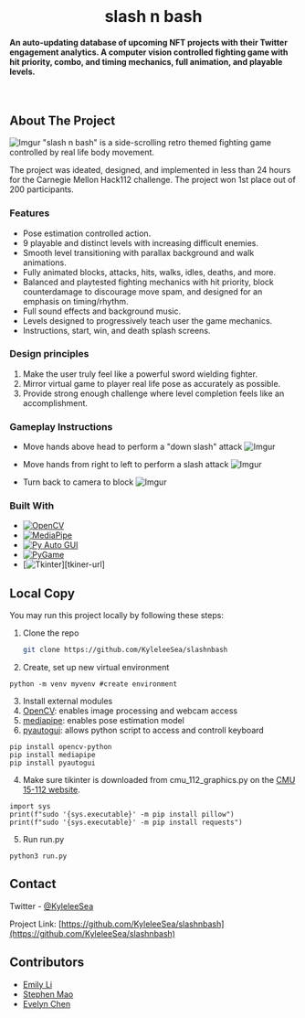 <!-- PROJECT LOGO -->
<br />
<h1 align="center">slash n bash</h1>
  <p align="center">
    <h4>
      An auto-updating database of upcoming NFT projects with their Twitter engagement analytics.
    A computer vision controlled fighting game with hit priority, combo, and timing mechanics, full animation, and playable levels.
    </h4>
    <br />
  </p>
</div>

<!-- ABOUT THE PROJECT -->
## About The Project
![Imgur](https://imgur.com/YzvKcV6.gif)
"slash n bash" is a side-scrolling retro themed fighting game controlled by real life body movement.

The project was ideated, designed, and implemented in less than 24 hours for the Carnegie Mellon
Hack112 challenge. The project won 1st place out of 200 participants.

### Features
- Pose estimation controlled action.
- 9 playable and distinct levels with increasing difficult enemies.
- Smooth level transitioning with parallax background and walk animations.
- Fully animated blocks, attacks, hits, walks, idles, deaths, and more.
- Balanced and playtested fighting mechanics with hit priority, block counterdamage to discourage
move spam, and designed for an emphasis on timing/rhythm.
- Full sound effects and background music.
- Levels designed to progressively teach user the game mechanics.
- Instructions, start, win, and death splash screens.

### Design principles
1. Make the user truly feel like a powerful sword wielding fighter.
2. Mirror virtual game to player real life pose as accurately as possible.
3. Provide strong enough challenge where level completion feels like an accomplishment.

### Gameplay Instructions
- Move hands above head to perform a "down slash" attack
![Imgur](https://imgur.com/3DHv7Lf.png)

- Move hands from right to left to perform a slash attack
![Imgur](https://imgur.com/CFogH3r.png)

- Turn back to camera to block
![Imgur](https://imgur.com/9CmUvTW.png)

### Built With
* [![OpenCV][opencv]][opencv-url]
* [![MediaPipe][mediapipe]][mediapipe-url]
* [![Py Auto GUI][pyautogui]][pyautogui-url]
* [![PyGame][pygame]][pygame-url]
* [![Tkinter][tkinter]][tkiner-url]

## Local Copy
You may run this project locally by following these steps:

1. Clone the repo
   ```sh
   git clone https://github.com/KyleleeSea/slashnbash
   ```
2. Create, set up new virtual environment
```
python -m venv myvenv #create environment
```

3. Install external modules 
1. [OpenCV](https://docs.opencv.org/4.x/d6/d00/tutorial_py_root.html): enables image processing and webcam access
2. [mediapipe](https://google.github.io/mediapipe/solutions/solutions.html): enables pose estimation model
3. [pyautogui](https://pyautogui.readthedocs.io/en/latest/): allows python script to access and controll keyboard
```
pip install opencv-python
pip install mediapipe
pip install pyautogui
```

4. Make sure tikinter is downloaded from cmu_112_graphics.py on the [CMU 15-112 website](https://www.cs.cmu.edu/~112/notes/notes-graphics.html#installingModules).
```
import sys
print(f"sudo '{sys.executable}' -m pip install pillow")
print(f"sudo '{sys.executable}' -m pip install requests")
```
5. Run run.py
```
python3 run.py
```
   
<!-- CONTACT -->
## Contact

Twitter - [@KyleleeSea](https://twitter.com/KyleleeSea)

Project Link: [https://github.com/KyleleeSea/slashnbash](https://github.com/KyleleeSea/slashnbash)

## Contributors
- [Emily Li](https://github.com/emilyjiayaoli/slash_n_bash/commits?author=emilyjiayaoli)
- [Stephen Mao](https://github.com/stephenlearnscode)
- [Evelyn Chen](https://github.com/evelynnchen-cmu)

<!-- MARKDOWN LINKS & IMAGES -->
[video-demo]: https://imgur.com/a/U7V9bVQ
[down-slash]: https://imgur.com/a/3zQBGve.png
[block]: https://imgur.com/a/3zQBGve.png
[spin]: https://imgur.com/a/r1PwSq9.png
[opencv]: https://img.shields.io/badge/OpenCV-fe2a44?style=for-the-badge&logo=opencv&logoColor=ffffff
[opencv-url]: https://opencv.org/
[mediapipe]: https://img.shields.io/badge/Mediapipe-04ABC1?style=for-the-badge&logo=mediapipe&logoColor=ffffff
[mediapipe-url]: https://mediapipe.dev/ 
[tkinter]: https://img.shields.io/badge/Tkinter-FFFFCC?style=for-the-badge&logo=tkinter&logoColor=ffffff
[tkinter-url]: https://docs.python.org/3/library/tkinter.html
[pyautogui]: https://img.shields.io/badge/pyautogui-464646?style=for-the-badge&logo=pyautogui&logoColor=ffffff
[pyautogui-url]: https://pypi.org/project/PyAutoGUI/
[pygame]: https://img.shields.io/badge/pygame-6AEE28?style=for-the-badge&logo=pygame&logoColor=ffffff
[pygame-url]: https://www.pygame.org/docs/
